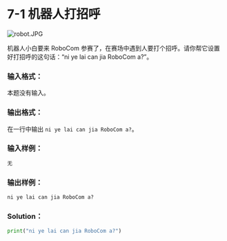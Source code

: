 # 7-1 机器人打招呼

![robot.JPG](https://images.ptausercontent.com/9cb06d6b-cc71-4020-8b3a-f004251b81b2.JPG)

机器人小白要来 RoboCom 参赛了，在赛场中遇到人要打个招呼。请你帮它设置好打招呼的这句话：“ni ye lai can jia RoboCom a?”。

### 输入格式：

本题没有输入。

### 输出格式：

在一行中输出 `ni ye lai can jia RoboCom a?`。

### 输入样例：

```tex
无
```

### 输出样例：

```tex
ni ye lai can jia RoboCom a?
```

### Solution：

```python
print("ni ye lai can jia RoboCom a?")
```
